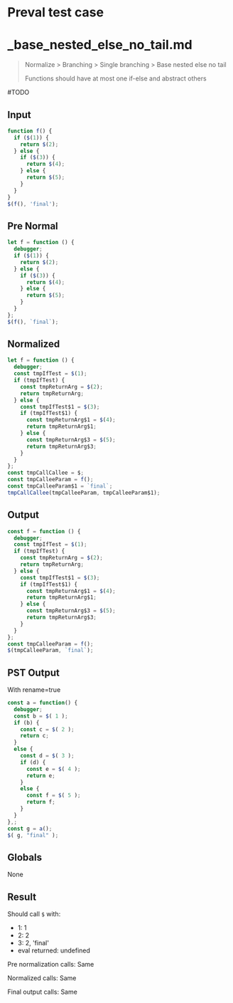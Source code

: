 # Preval test case

# _base_nested_else_no_tail.md

> Normalize > Branching > Single branching > Base nested else no tail
>
> Functions should have at most one if-else and abstract others

#TODO

## Input

`````js filename=intro
function f() {
  if ($(1)) {
    return $(2);
  } else {
    if ($(3)) {
      return $(4);
    } else {
      return $(5);
    }
  }
}
$(f(), 'final');
`````

## Pre Normal

`````js filename=intro
let f = function () {
  debugger;
  if ($(1)) {
    return $(2);
  } else {
    if ($(3)) {
      return $(4);
    } else {
      return $(5);
    }
  }
};
$(f(), `final`);
`````

## Normalized

`````js filename=intro
let f = function () {
  debugger;
  const tmpIfTest = $(1);
  if (tmpIfTest) {
    const tmpReturnArg = $(2);
    return tmpReturnArg;
  } else {
    const tmpIfTest$1 = $(3);
    if (tmpIfTest$1) {
      const tmpReturnArg$1 = $(4);
      return tmpReturnArg$1;
    } else {
      const tmpReturnArg$3 = $(5);
      return tmpReturnArg$3;
    }
  }
};
const tmpCallCallee = $;
const tmpCalleeParam = f();
const tmpCalleeParam$1 = `final`;
tmpCallCallee(tmpCalleeParam, tmpCalleeParam$1);
`````

## Output

`````js filename=intro
const f = function () {
  debugger;
  const tmpIfTest = $(1);
  if (tmpIfTest) {
    const tmpReturnArg = $(2);
    return tmpReturnArg;
  } else {
    const tmpIfTest$1 = $(3);
    if (tmpIfTest$1) {
      const tmpReturnArg$1 = $(4);
      return tmpReturnArg$1;
    } else {
      const tmpReturnArg$3 = $(5);
      return tmpReturnArg$3;
    }
  }
};
const tmpCalleeParam = f();
$(tmpCalleeParam, `final`);
`````

## PST Output

With rename=true

`````js filename=intro
const a = function() {
  debugger;
  const b = $( 1 );
  if (b) {
    const c = $( 2 );
    return c;
  }
  else {
    const d = $( 3 );
    if (d) {
      const e = $( 4 );
      return e;
    }
    else {
      const f = $( 5 );
      return f;
    }
  }
},;
const g = a();
$( g, "final" );
`````

## Globals

None

## Result

Should call `$` with:
 - 1: 1
 - 2: 2
 - 3: 2, 'final'
 - eval returned: undefined

Pre normalization calls: Same

Normalized calls: Same

Final output calls: Same
